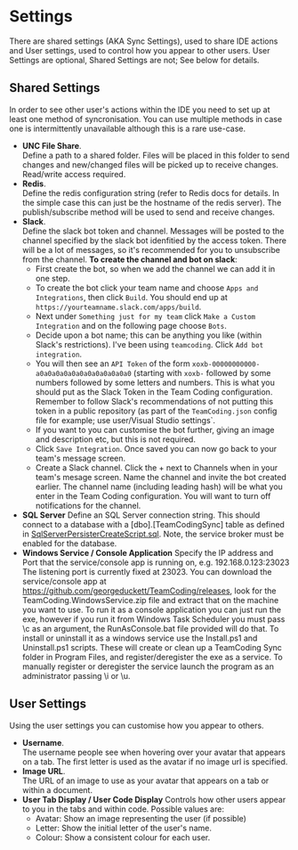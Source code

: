 # Settings

There are shared settings (AKA Sync Settings), used to share IDE actions and User settings, used to control how you appear to other users. User Settings are optional, Shared Settings are not; See below for details.

## Shared Settings

In order to see other user's actions within the IDE you need to set up at least one method of syncronisation. You can use multiple methods in case one is intermittently unavailable although this is a rare use-case.

- **UNC File Share**.  
Define a path to a shared folder. Files will be placed in this folder to send changes and new/changed files will be picked up to receive changes. Read/write access required.
- **Redis**.  
Define the redis configuration string (refer to Redis docs for details. In the simple case this can just be the hostname of the redis server). The publish/subscribe method will be used to send and receive changes.
- **Slack**.  
Define the slack bot token and channel. Messages will be posted to the channel specified by the slack bot idenfitied by the access token. There will be a lot of messages, so it's recommended for you to unsubscribe from the channel. **To create the channel and bot on slack**:
  - First create the bot, so when we add the channel we can add it in one step.
  - To create the bot click your team name and choose `Apps and Integrations`, then click `Build`. You should end up at `https://yourteamname.slack.com/apps/build`.
  - Next under `Something just for my team` click `Make a Custom Integration` and on the following page choose `Bots`.
  - Decide upon a bot name; this can be anything you like (within Slack's restrictions). I've been using `teamcoding`. Click `Add bot integration`.
  - You will then see an `API Token` of the form `xoxb-00000000000-a0a0a0a0a0a0a0a0a0a0a0a0` (starting with `xoxb-` followed by some numbers followed by some letters and numbers. This is what you should put as the Slack Token in the Team Coding configuration. Remember to follow Slack's recommendations of not putting this token in a public repository (as part of the `TeamCoding.json` config file for example; use user/Visual Studio settings`.
  - If you want to you can customise the bot further, giving an image and description etc, but this is not required.
  - Click `Save Integration`. Once saved you can now go back to your team's message screen.
  - Create a Slack channel. Click the + next to Channels when in your team's mesage screen. Name the channel and invite the bot created earlier. The channel name (including leading hash) will be what you enter in the Team Coding configuration. You will want to turn off notifications for the channel.
- **SQL Server**
Define an SQL Server connection string. This should connect to a database with a [dbo].[TeamCodingSync] table as defined in [SqlServerPersisterCreateScript.sql](https://github.com/georgeduckett/TeamCoding/blob/master/TeamCoding/Resources/SqlServerPersisterCreateScript.sql). Note, the service broker must be enabled for the database.
- **Windows Service / Console Application**
Specify the IP address and Port that the service/console app is running on, e.g. 192.168.0.123:23023 The listening port is currently fixed at 23023.
You can download the service/console app at https://github.com/georgeduckett/TeamCoding/releases, look for the TeamCoding.WindowsService.zip file and extract that on the machine you want to use.
To run it as a console application you can just run the exe, however if you run it from Windows Task Scheduler you must pass \c as an argument, the RunAsConsole.bat file provided will do that.
To install or uninstall it as a windows service use the Install.ps1 and Uninstall.ps1 scripts. These will create or clean up a TeamCoding Sync folder in Program Files, and register/deregister the exe as a service.
To manually register or deregister the service launch the program as an administrator passing \i or \u.

## User Settings

Using the user settings you can customise how you appear to others.

- **Username**.  
The username people see when hovering over your avatar that appears on a tab. The first letter is used as the avatar if no image url is specified.
- **Image URL**.  
The URL of an image to use as your avatar that appears on a tab or within a document.
- **User Tab Display / User Code Display**
Controls how other users appear to you in the tabs and within code. Possible values are:
  - Avatar: Show an image representing the user (if possible)
  - Letter: Show the initial letter of the user's name.
  - Colour: Show a consistent colour for each user.
